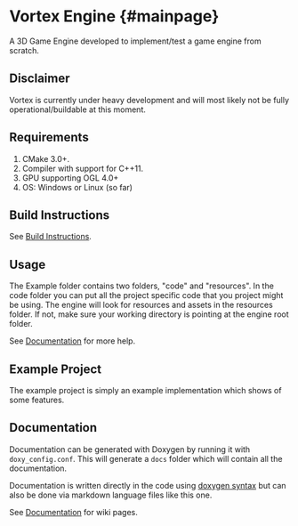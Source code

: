 # Vortex Engine         {#mainpage}
A 3D Game Engine developed to implement/test a game engine from scratch.

## Disclaimer
Vortex is currently under heavy development and will most likely not be fully operational/buildable at this moment. 

## Requirements
1. CMake 3.0+.
2. Compiler with support for C++11.
3. GPU supporting OGL 4.0+
4. OS: Windows or Linux (so far)

## Build Instructions
See [Build Instructions](buildinstructions.md).

## Usage
The Example folder contains two folders, "code" and "resources". 
In the code folder you can put all the project specific code that you project might be using.
The engine will look for resources and assets in the resources folder. If not, make sure your working directory is pointing at the engine root folder.

See [Documentation](documentation) for more help.

## Example Project
The example project is simply an example implementation which shows of some features.

## Documentation
Documentation can be generated with Doxygen by running it with `doxy_config.conf`.
This will generate a `docs` folder which will contain all the documentation.

Documentation is written directly in the code using [doxygen syntax](http://www.stack.nl/~dimitri/doxygen/manual/docblocks.html) but can also be done via markdown language files like this one.

See [Documentation](documentation) for wiki pages.

<!--- 
@todo Add a coding convention document that describes both coding conventions and comment syntax.
-->
